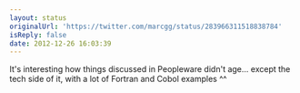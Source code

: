 ```yaml
---
layout: status
originalUrl: 'https://twitter.com/marcgg/status/283966311518838784'
isReply: false
date: 2012-12-26 16:03:39
---
```


It's interesting how things discussed in Peopleware didn't age... except the tech side of it, with a lot of Fortran and Cobol examples ^^
